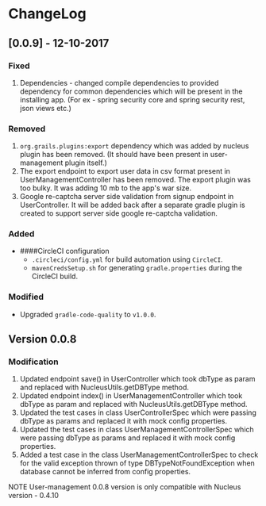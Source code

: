 # ChangeLog

## [0.0.9] - 12-10-2017

### Fixed
1. Dependencies - changed compile dependencies to provided dependency for common dependencies which will be
present in the installing app. (For ex - spring security core and spring security rest, json views etc.)

### Removed
1. `org.grails.plugins:export` dependency which was added by nucleus plugin has been removed.
(It should have been present in user-management plugin itself.)
2. The export endpoint to export user data in csv format present in UserManagementController has been removed.
The export plugin was too bulky. It was adding 10 mb to the app's war size.
3. Google re-captcha server side validation from signup endpoint in UserController. It will be added back after
a separate gradle plugin is created to support server side google re-captcha validation.

### Added
* ####CircleCI configuration
    -  `.circleci/config.yml` for build automation using `CircleCI`.
    - `mavenCredsSetup.sh` for generating `gradle.properties` during the CircleCI build.

### Modified
* Upgraded `gradle-code-quality` to `v1.0.0`.

## Version 0.0.8

### Modification

1. Updated endpoint save() in UserController which took dbType as param and replaced with NucleusUtils.getDBType method.
2. Updated endpoint index() in UserManagementController which took dbType as param and replaced with NucleusUtils.getDBType method.
3. Updated the test cases in class UserControllerSpec which were passing dbType as params and replaced it with mock config properties.
4. Updated the test cases in class UserManagementControllerSpec which were passing dbType as params and replaced it with mock config properties.
5. Added a test case in the class UserManagementControllerSpec to check for the valid exception thrown of type DBTypeNotFoundException when database cannot be inferred from config properties.

NOTE
User-management 0.0.8 version is only compatible with Nucleus version - 0.4.10
